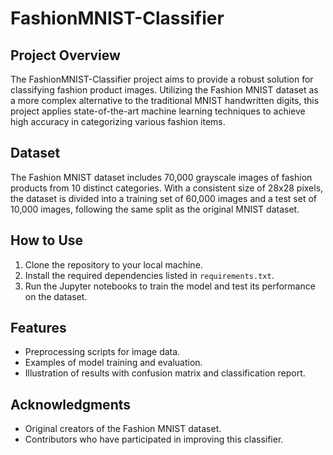 # FashionMNIST-Classifier

## Project Overview
The FashionMNIST-Classifier project aims to provide a robust solution for classifying fashion product images. Utilizing the Fashion MNIST dataset as a more complex alternative to the traditional MNIST handwritten digits, this project applies state-of-the-art machine learning techniques to achieve high accuracy in categorizing various fashion items.

## Dataset
The Fashion MNIST dataset includes 70,000 grayscale images of fashion products from 10 distinct categories. With a consistent size of 28x28 pixels, the dataset is divided into a training set of 60,000 images and a test set of 10,000 images, following the same split as the original MNIST dataset.

## How to Use
1. Clone the repository to your local machine.
2. Install the required dependencies listed in `requirements.txt`.
3. Run the Jupyter notebooks to train the model and test its performance on the dataset.

## Features
- Preprocessing scripts for image data.
- Examples of model training and evaluation.
- Illustration of results with confusion matrix and classification report.

## Acknowledgments
- Original creators of the Fashion MNIST dataset.
- Contributors who have participated in improving this classifier.
